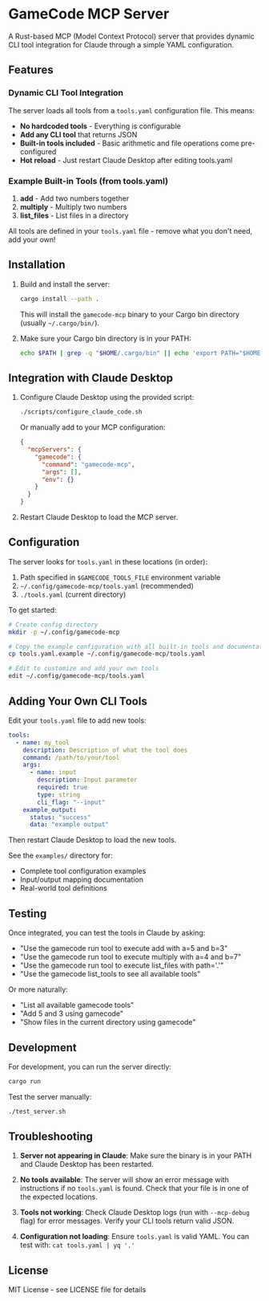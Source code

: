 # GameCode MCP Server

A Rust-based MCP (Model Context Protocol) server that provides dynamic CLI tool integration for Claude through a simple YAML configuration.

## Features

### Dynamic CLI Tool Integration

The server loads all tools from a `tools.yaml` configuration file. This means:
- **No hardcoded tools** - Everything is configurable
- **Add any CLI tool** that returns JSON
- **Built-in tools included** - Basic arithmetic and file operations come pre-configured
- **Hot reload** - Just restart Claude Desktop after editing tools.yaml

### Example Built-in Tools (from tools.yaml)

1. **add** - Add two numbers together
2. **multiply** - Multiply two numbers  
3. **list_files** - List files in a directory

All tools are defined in your `tools.yaml` file - remove what you don't need, add your own!

## Installation

1. Build and install the server:
   ```bash
   cargo install --path .
   ```

   This will install the `gamecode-mcp` binary to your Cargo bin directory (usually `~/.cargo/bin/`).

2. Make sure your Cargo bin directory is in your PATH:
   ```bash
   echo $PATH | grep -q "$HOME/.cargo/bin" || echo 'export PATH="$HOME/.cargo/bin:$PATH"' >> ~/.zshrc
   ```

## Integration with Claude Desktop

1. Configure Claude Desktop using the provided script:
   ```bash
   ./scripts/configure_claude_code.sh
   ```

   Or manually add to your MCP configuration:
   ```json
   {
     "mcpServers": {
       "gamecode": {
         "command": "gamecode-mcp",
         "args": [],
         "env": {}
       }
     }
   }
   ```

2. Restart Claude Desktop to load the MCP server.

## Configuration

The server looks for `tools.yaml` in these locations (in order):
1. Path specified in `$GAMECODE_TOOLS_FILE` environment variable
2. `~/.config/gamecode-mcp/tools.yaml` (recommended)
3. `./tools.yaml` (current directory)

To get started:
```bash
# Create config directory
mkdir -p ~/.config/gamecode-mcp

# Copy the example configuration with all built-in tools and documentation
cp tools.yaml.example ~/.config/gamecode-mcp/tools.yaml

# Edit to customize and add your own tools
edit ~/.config/gamecode-mcp/tools.yaml
```

## Adding Your Own CLI Tools

Edit your `tools.yaml` file to add new tools:
```yaml
tools:
  - name: my_tool
    description: Description of what the tool does
    command: /path/to/your/tool
    args:
      - name: input
        description: Input parameter
        required: true
        type: string
        cli_flag: "--input"
    example_output:
      status: "success"
      data: "example output"
```

Then restart Claude Desktop to load the new tools.

See the `examples/` directory for:
- Complete tool configuration examples
- Input/output mapping documentation
- Real-world tool definitions

## Testing

Once integrated, you can test the tools in Claude by asking:
- "Use the gamecode run tool to execute add with a=5 and b=3"
- "Use the gamecode run tool to execute multiply with a=4 and b=7"
- "Use the gamecode run tool to execute list_files with path='.'"
- "Use the gamecode list_tools to see all available tools"

Or more naturally:
- "List all available gamecode tools"
- "Add 5 and 3 using gamecode"
- "Show files in the current directory using gamecode"

## Development

For development, you can run the server directly:
```bash
cargo run
```

Test the server manually:
```bash
./test_server.sh
```

## Troubleshooting

1. **Server not appearing in Claude**: Make sure the binary is in your PATH and Claude Desktop has been restarted.

2. **No tools available**: The server will show an error message with instructions if no `tools.yaml` is found. Check that your file is in one of the expected locations.

3. **Tools not working**: Check Claude Desktop logs (run with `--mcp-debug` flag) for error messages. Verify your CLI tools return valid JSON.

4. **Configuration not loading**: Ensure `tools.yaml` is valid YAML. You can test with: `cat tools.yaml | yq '.'`

## License

MIT License - see LICENSE file for details